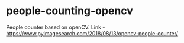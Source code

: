 # people-counting-opencv
People counter based on openCV. Link - https://www.pyimagesearch.com/2018/08/13/opencv-people-counter/
